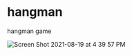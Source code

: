 # hangman
hangman game 

![Screen Shot 2021-08-19 at 4 39 57 PM](https://user-images.githubusercontent.com/76238631/130140948-e0e03442-6188-4204-ac9e-7f00a4e072a2.png)

